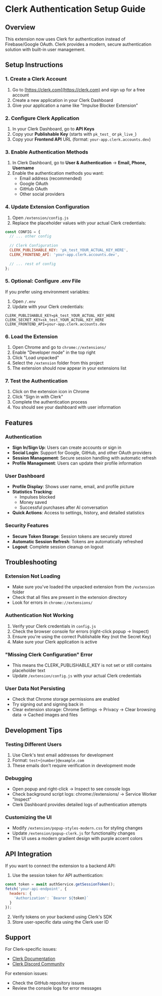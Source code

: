 # Clerk Authentication Setup Guide

## Overview
This extension now uses Clerk for authentication instead of Firebase/Google OAuth. Clerk provides a modern, secure authentication solution with built-in user management.

## Setup Instructions

### 1. Create a Clerk Account
1. Go to [https://clerk.com](https://clerk.com) and sign up for a free account
2. Create a new application in your Clerk Dashboard
3. Give your application a name like "Impulse Blocker Extension"

### 2. Configure Clerk Application
1. In your Clerk Dashboard, go to **API Keys**
2. Copy your **Publishable Key** (starts with `pk_test_` or `pk_live_`)
3. Copy your **Frontend API** URL (format: `your-app.clerk.accounts.dev`)

### 3. Enable Authentication Methods
1. In Clerk Dashboard, go to **User & Authentication** → **Email, Phone, Username**
2. Enable the authentication methods you want:
   - Email address (recommended)
   - Google OAuth
   - GitHub OAuth
   - Other social providers

### 4. Update Extension Configuration
1. Open `/extension/config.js`
2. Replace the placeholder values with your actual Clerk credentials:
```javascript
const CONFIG = {
  // ... other config
  
  // Clerk Configuration
  CLERK_PUBLISHABLE_KEY: 'pk_test_YOUR_ACTUAL_KEY_HERE',
  CLERK_FRONTEND_API: 'your-app.clerk.accounts.dev',
  
  // ... rest of config
};
```

### 5. Optional: Configure .env File
If you prefer using environment variables:
1. Open `/.env`
2. Update with your Clerk credentials:
```
CLERK_PUBLISHABLE_KEY=pk_test_YOUR_ACTUAL_KEY_HERE
CLERK_SECRET_KEY=sk_test_YOUR_ACTUAL_KEY_HERE
CLERK_FRONTEND_API=your-app.clerk.accounts.dev
```

### 6. Load the Extension
1. Open Chrome and go to `chrome://extensions/`
2. Enable "Developer mode" in the top right
3. Click "Load unpacked"
4. Select the `/extension` folder from this project
5. The extension should now appear in your extensions list

### 7. Test the Authentication
1. Click on the extension icon in Chrome
2. Click "Sign in with Clerk"
3. Complete the authentication process
4. You should see your dashboard with user information

## Features

### Authentication
- **Sign In/Sign Up**: Users can create accounts or sign in
- **Social Login**: Support for Google, GitHub, and other OAuth providers
- **Session Management**: Secure session handling with automatic refresh
- **Profile Management**: Users can update their profile information

### User Dashboard
- **Profile Display**: Shows user name, email, and profile picture
- **Statistics Tracking**: 
  - Impulses blocked
  - Money saved
  - Successful purchases after AI conversation
- **Quick Actions**: Access to settings, history, and detailed statistics

### Security Features
- **Secure Token Storage**: Session tokens are securely stored
- **Automatic Session Refresh**: Tokens are automatically refreshed
- **Logout**: Complete session cleanup on logout

## Troubleshooting

### Extension Not Loading
- Make sure you've loaded the unpacked extension from the `/extension` folder
- Check that all files are present in the extension directory
- Look for errors in `chrome://extensions/`

### Authentication Not Working
1. Verify your Clerk credentials in `config.js`
2. Check the browser console for errors (right-click popup → Inspect)
3. Ensure you're using the correct Publishable Key (not the Secret Key)
4. Make sure your Clerk application is active

### "Missing Clerk Configuration" Error
- This means the CLERK_PUBLISHABLE_KEY is not set or still contains placeholder text
- Update `/extension/config.js` with your actual Clerk credentials

### User Data Not Persisting
- Check that Chrome storage permissions are enabled
- Try signing out and signing back in
- Clear extension storage: Chrome Settings → Privacy → Clear browsing data → Cached images and files

## Development Tips

### Testing Different Users
1. Use Clerk's test email addresses for development
2. Format: `test+{number}@example.com`
3. These emails don't require verification in development mode

### Debugging
- Open popup and right-click → Inspect to see console logs
- Check background script logs: chrome://extensions/ → Service Worker "Inspect"
- Clerk Dashboard provides detailed logs of authentication attempts

### Customizing the UI
- Modify `/extension/popup-styles-modern.css` for styling changes
- Update `/extension/popup-clerk.js` for functionality changes
- The UI uses a modern gradient design with purple accent colors

## API Integration

If you want to connect the extension to a backend API:

1. Use the session token for API authentication:
```javascript
const token = await authService.getSessionToken();
fetch('your-api-endpoint', {
  headers: {
    'Authorization': `Bearer ${token}`
  }
});
```

2. Verify tokens on your backend using Clerk's SDK
3. Store user-specific data using the Clerk user ID

## Support

For Clerk-specific issues:
- [Clerk Documentation](https://clerk.com/docs)
- [Clerk Discord Community](https://discord.com/invite/b5rXHjAg7A)

For extension issues:
- Check the GitHub repository issues
- Review the console logs for error messages
